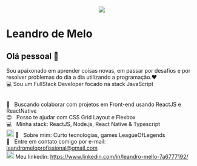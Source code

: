 



<h1 align="center">
  <img align="center" width="auto" src="https://ik.imagekit.io/jbqhfxwn5t/BestMeagerHoki-small_B6Z8Fu3mGo.gif">
</h1>


# Leandro de Melo

## Olá pessoal 👋
Sou apaixonado em aprender coisas novas, em passar por desafios e por resolver problemas do dia a dia utilizando a programação.:heart:
<br/>
:computer: Sou um FullStack Developer focado na stack JavaScript 

 
 <br/> :purple_heart: &nbsp; Buscando colaborar com projetos em Front-end usando ReactJS e ReactNative
 <br/> :blush: &nbsp; Posso te ajudar com CSS Grid Layout e Flexbox
 <br/> :computer: &nbsp; Minha stack: ReactJS, Node.js, React Native & Typescript
 <br/>
 <img src="https://ik.imagekit.io/jbqhfxwn5t/tumblr_n82wcrEHTy1sibomdo3_400_NQYQ4xb4u4.gif" width="20" heigth="20"/> 💬  &nbsp; 
 Sobre mim: Curto tecnologias, games LeagueOfLegends
 <br/> :email: &nbsp; Entre em contato comigo por e-mail: leandromeloprofissional@gmail.com
  <br/>
 <img width="20" heigth="20" src="https://ik.imagekit.io/jbqhfxwn5t/kisspng-linkedin-logo-computer-icons-business-symbol-linkedin-icon-5ab176563be596.8497903315215796062453_Zu_eK7wpdZ-.jpg"/> Meu linkedin: https://www.linkedin.com/in/leandro-mello-7a6777192/


